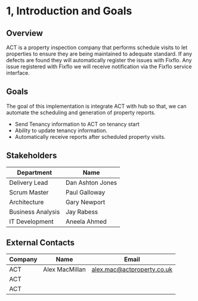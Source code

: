 # 1, Introduction and Goals

## Overview
ACT is a property inspection company that performs schedule visits to let properties to ensure they are being maintained to adequate standard.  If any defects are found they will automatically register the issues with Fixflo. 
Any issue registered with Fixflo we will receive notification via the Fixflo service interface.


## Goals

The goal of this implementation is integrate ACT with hub so that, we can automate the scheduling and generation of property reports.

* Send Tenancy information to ACT on tenancy start
* Ability to update tenancy information.
* Automatically receive reports after scheduled property visits.


## Stakeholders

| Department                      | Name                |
| ------------------------------- | ------------------- |
| Delivery Lead                   | Dan Ashton Jones    |
| Scrum Master                    | Paul Galloway       |
| Architecture                    | Gary Newport        |
| Business Analysis               | Jay Rabess          |
| IT Development                  | Aneela Ahmed        |

## External Contacts

| Company  | Name         | Email                      |
| -------- | ------------ | -------------------------- |
| ACT | Alex MacMillan | alex.mac@actproperty.co.uk|
| ACT |||
| ACT |||

